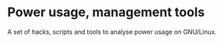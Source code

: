 Power usage, management tools
=============================

A set of hacks, scripts and tools to analyse power usage on GNU/Linux.
